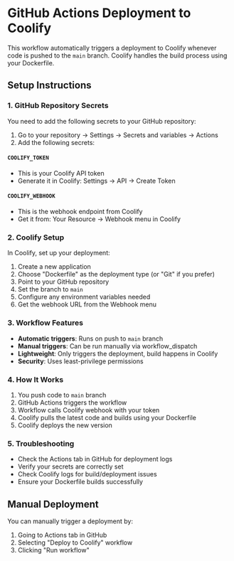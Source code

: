 # GitHub Actions Deployment to Coolify

This workflow automatically triggers a deployment to Coolify whenever code is pushed to the `main` branch. Coolify handles the build process using your Dockerfile.

## Setup Instructions

### 1. GitHub Repository Secrets

You need to add the following secrets to your GitHub repository:

1. Go to your repository → Settings → Secrets and variables → Actions
2. Add the following secrets:

#### `COOLIFY_TOKEN`

- This is your Coolify API token
- Generate it in Coolify: Settings → API → Create Token

#### `COOLIFY_WEBHOOK`

- This is the webhook endpoint from Coolify
- Get it from: Your Resource → Webhook menu in Coolify

### 2. Coolify Setup

In Coolify, set up your deployment:

1. Create a new application
2. Choose "Dockerfile" as the deployment type (or "Git" if you prefer)
3. Point to your GitHub repository
4. Set the branch to `main`
5. Configure any environment variables needed
6. Get the webhook URL from the Webhook menu

### 3. Workflow Features

- **Automatic triggers**: Runs on push to `main` branch
- **Manual triggers**: Can be run manually via workflow_dispatch
- **Lightweight**: Only triggers the deployment, build happens in Coolify
- **Security**: Uses least-privilege permissions

### 4. How It Works

1. You push code to `main` branch
2. GitHub Actions triggers the workflow
3. Workflow calls Coolify webhook with your token
4. Coolify pulls the latest code and builds using your Dockerfile
5. Coolify deploys the new version

### 5. Troubleshooting

- Check the Actions tab in GitHub for deployment logs
- Verify your secrets are correctly set
- Check Coolify logs for build/deployment issues
- Ensure your Dockerfile builds successfully

## Manual Deployment

You can manually trigger a deployment by:

1. Going to Actions tab in GitHub
2. Selecting "Deploy to Coolify" workflow
3. Clicking "Run workflow"
